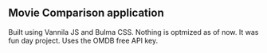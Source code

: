 ## Movie Comparison application

Built using Vannila JS and Bulma CSS. Nothing is optmized as of now. It was fun day project. 
Uses the OMDB free API key. 